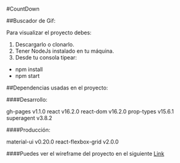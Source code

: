 #CountDown

##Buscador de Gif:

Para visualizar el proyecto debes:

1. Descargarlo o clonarlo.
2. Tener NodeJs instalado en tu máquina.
3. Desde tu consola tipear:
 - npm install 
 - npm start


##Dependencias usadas en el proyecto:

####Desarrollo:

gh-pages v1.1.0
react v16.2.0
react-dom v16.2.0
prop-types v15.6.1
superagent v3.8.2

####Producción:

material-ui v0.20.0
react-flexbox-grid v2.0.0

####Puedes ver el wireframe del proyecto en el siguiente [Link](https://vectr.com/carrzv/b2Sf1mMGJQ.jpg?width=640&height=640&select=b2Sf1mMGJQpage0)
